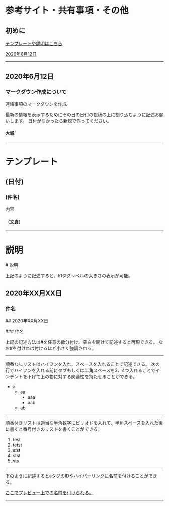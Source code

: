 # 参考サイト・共有事項・その他

## 初めに

[テンプレートや説明はこちら](#テンプレート)

[2020年6月12日](#2020年6月12日)

----

## 2020年6月12日

### マークダウン作成について

連絡事項のマークダウンを作成。

最新の情報を表示するためにその日の日付の投稿の上に割り込むように記述お願いします。
日付がなかったら新規で作ってください。

#### 大城

----

# テンプレート

## (日付)

### (件名)

内容

#### （文責）

----

# 説明

\# 説明

上記のように記述すると、h1タグレベルの大きさの表示が可能。

## 2020年XX月XX日

### 件名

\## 2020年XX月XX日

\### 件名

上記の記述方法は#を任意の数分付け、空白を開けて記述すると再現できる。
なお#を付ければ付けるほど小さく強調される。

----

順番なしリストはハイフンを入れ、スペースを入れることで記述できる。
次の行でハイフンを入れる前にタブもしくは半角スペースを3、4つ入れることでインデントを下げて上の物に対する関連性を持たせることができる。

- a
  - aa
    - aaa
    - aab
  - ab

----

順番付きリストは適当な半角数字にピリオドを入れて、半角スペースを入れた後に書くと番号付きのリストを書くことができる。

1. test
2. tetst
3. stst
4. stst
5. sts

----

下のように記述するとaタグのIDやハイパーリンクに名前を付けることができる。

[ここでプレビュー上での名前を付けられる。](ここで指定した＃で付けた名前に飛べる)

----
